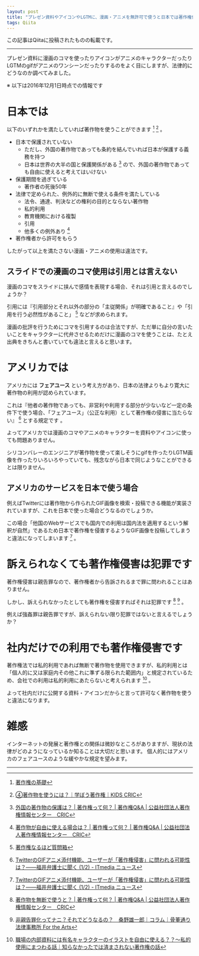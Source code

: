 ```yaml
---
layout: post
title: "プレゼン資料やアイコンやLGTMに、漫画・アニメを無許可で使うと日本では著作権侵害です"
tags: Qiita
---
```

この記事はQiitaに投稿されたものの転載です。

---
プレゼン資料に漫画のコマを使ったりアイコンがアニメのキャラクターだったりLGTMのgifがアニメのワンシーンだったりするのをよく目にしますが、法律的にどうなのか調べてみました。

※ 以下は2016年12月1日時点での情報です


# 日本では
以下のいずれかを満たしていれば著作物を使うことができます [^1] [^2] 。

  - 日本で保護されていない
    - ただし、外国の著作物であっても条約を結んでいれば日本が保護する義務を持つ
    - 日本は世界の大半の国と保護関係がある [^9] ので、外国の著作物であっても自由に使えると考えてはいけない
  - 保護期間を過ぎている
    - 著作者の死後50年
  - 法律で定められた、例外的に無断で使える条件を満たしている
    - 法令、通達、判決などの権利の目的とならない著作物
    - 私的利用
    - 教育機関における複製
    - 引用
    - 他多くの例外あり [^7]
  - 著作権者から許可をもらう

したがって以上を満たさない漫画・アニメの使用は違法です。

## スライドでの漫画のコマ使用は引用とは言えない
漫画のコマをスライドに挟んで感情を表現する場合、それは引用と言えるのでしょうか？

引用には『引用部分とそれ以外の部分の「主従関係」が明確であること』や「引用を行う必然性があること」 [^8] などが求められます。

漫画の批評を行うためにコマを引用するのは合法ですが、ただ単に自分の言いたいことをキャラクターに代弁させるためだけに漫画のコマを使うことは、たとえ出典をきちんと書いていても違法と言えると思います。


# アメリカでは
アメリカには **フェアユース** という考え方があり、日本の法律よりもより寛大に著作物の利用が認められています。

これは『他者の著作物であっても、非営利や利用する部分が少ないなど一定の条件下で使う場合、「フェアユース」（公正な利用）として著作権の侵害に当たらない』 [^3] とする規定です 。

よってアメリカでは漫画のコマやアニメのキャラクターを資料やアイコンに使っても問題ありません。

シリコンバレーのエンジニアが著作物を使って楽しそうにgifを作ったりLGTM画像を作ったりいろいろやっていても、残念ながら日本で同じようなことができるとは限りません。

## アメリカのサービスを日本で使う場合
例えばTwitterには著作物から作られたGIF画像を検索・投稿できる機能が実装されていますが、これを日本で使った場合どうなるのでしょうか。

この場合「他国のWebサービスでも国内での利用は国内法を適用するという解釈が自然」であるため日本で著作権を侵害するようなGIF画像を投稿してしまうと違法になってしまいます [^3] 。


# 訴えられなくても著作権侵害は犯罪です
著作権侵害は親告罪なので、著作権者から告訴されるまで罪に問われることはありません。

しかし、訴えられなかったとしても著作権を侵害すればそれは犯罪です [^4] [^5] 。

例えば強姦罪は親告罪ですが、訴えられない限り犯罪ではないと言えるでしょうか？


# 社内だけでの利用でも著作権侵害です
著作権法では私的利用であれば無断で著作物を使用できますが、私的利用とは「個人的に又は家庭内その他これに準ずる限られた範囲内」と規定されているため、会社での利用は私的利用にあたらないと考えられます [^6] 。

よって社内だけに公開する資料・アイコンだからと言って許可なく著作物を使うと違法になります。


# 雑感
インターネットの発展と著作権との関係は微妙なところがありますが、現状の法律がどのようになっているか知ることは大切だと思います。
個人的にはアメリカのフェアユースのような緩やかな規定を望みます。


---

[^1]: [著作権の基礎](http://www.furutani.co.jp/kiso/tyosaku1.html)
[^2]: [④著作物を使うには？｜学ぼう著作権｜KIDS CRIC](http://kids.cric.or.jp/intro/04.html)
[^3]: [TwitterのGIFアニメ添付機能、ユーザーが「著作権侵害」に問われる可能性は？――福井弁護士に聞く \(1/2\) \- ITmedia ニュース](http://www.itmedia.co.jp/news/articles/1602/29/news077.html)
[^4]: [著作物を無断で使うと？ \| 著作権って何？ \| 著作権Q&A \| 公益社団法人著作権情報センター　CRIC](http://www.cric.or.jp/qa/hajime/hajime8.html)
[^5]: [非親告罪化ってナニ？それでどうなるの？　桑野雄一郎｜コラム｜骨董通り法律事務所 For the Arts](http://www.kottolaw.com/column/001073.html)
[^6]: [職場の内部資料には有名キャラクターのイラストを自由に使える？？～私的使用にまつわる話｜知らなかったでは済まされない著作権の話](http://www.innovations-i.com/column/bon-gout/4.html)
[^7]: [著作物が自由に使える場合は？ \| 著作権って何？ \| 著作権Q&A \| 公益社団法人著作権情報センター　CRIC](http://www.cric.or.jp/qa/hajime/hajime7.html)
[^8]: [著作権なるほど質問箱](http://chosakuken.bunka.go.jp/naruhodo/answer.asp?Q_ID=0000581)
[^9]: [外国の著作物の保護は？ \| 著作権って何？ \| 著作権Q&A \| 公益社団法人著作権情報センター　CRIC](http://www.cric.or.jp/qa/hajime/hajime5.html)


